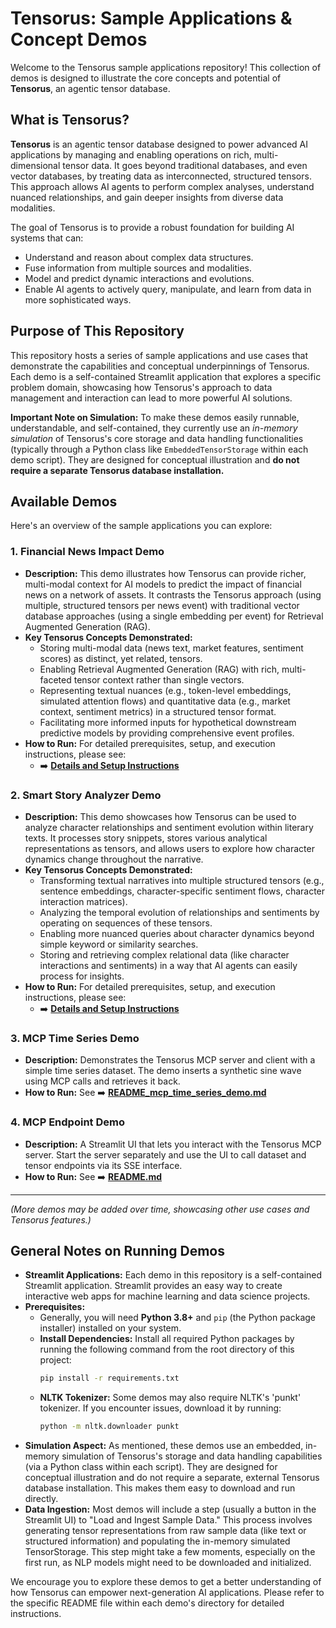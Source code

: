 # Tensorus: Sample Applications & Concept Demos

Welcome to the Tensorus sample applications repository! This collection of demos is designed to illustrate the core concepts and potential of **Tensorus**, an agentic tensor database.

## What is Tensorus?

**Tensorus** is an agentic tensor database designed to power advanced AI applications by managing and enabling operations on rich, multi-dimensional tensor data. It goes beyond traditional databases, and even vector databases, by treating data as interconnected, structured tensors. This approach allows AI agents to perform complex analyses, understand nuanced relationships, and gain deeper insights from diverse data modalities.

The goal of Tensorus is to provide a robust foundation for building AI systems that can:
*   Understand and reason about complex data structures.
*   Fuse information from multiple sources and modalities.
*   Model and predict dynamic interactions and evolutions.
*   Enable AI agents to actively query, manipulate, and learn from data in more sophisticated ways.

## Purpose of This Repository

This repository hosts a series of sample applications and use cases that demonstrate the capabilities and conceptual underpinnings of Tensorus. Each demo is a self-contained Streamlit application that explores a specific problem domain, showcasing how Tensorus's approach to data management and interaction can lead to more powerful AI solutions.

**Important Note on Simulation:** To make these demos easily runnable, understandable, and self-contained, they currently use an *in-memory simulation* of Tensorus's core storage and data handling functionalities (typically through a Python class like `EmbeddedTensorStorage` within each demo script). They are designed for conceptual illustration and **do not require a separate Tensorus database installation.**

## Available Demos

Here's an overview of the sample applications you can explore:

### 1. Financial News Impact Demo

*   **Description:** This demo illustrates how Tensorus can provide richer, multi-modal context for AI models to predict the impact of financial news on a network of assets. It contrasts the Tensorus approach (using multiple, structured tensors per news event) with traditional vector database approaches (using a single embedding per event) for Retrieval Augmented Generation (RAG).
*   **Key Tensorus Concepts Demonstrated:**
    *   Storing multi-modal data (news text, market features, sentiment scores) as distinct, yet related, tensors.
    *   Enabling Retrieval Augmented Generation (RAG) with rich, multi-faceted tensor context rather than single vectors.
    *   Representing textual nuances (e.g., token-level embeddings, simulated attention flows) and quantitative data (e.g., market context, sentiment metrics) in a structured tensor format.
    *   Facilitating more informed inputs for hypothetical downstream predictive models by providing comprehensive event profiles.
*   **How to Run:** For detailed prerequisites, setup, and execution instructions, please see:
    *   ➡️ **[Details and Setup Instructions](README_financial_news_impact_demo.md)**

### 2. Smart Story Analyzer Demo

*   **Description:** This demo showcases how Tensorus can be used to analyze character relationships and sentiment evolution within literary texts. It processes story snippets, stores various analytical representations as tensors, and allows users to explore how character dynamics change throughout the narrative.
*   **Key Tensorus Concepts Demonstrated:**
    *   Transforming textual narratives into multiple structured tensors (e.g., sentence embeddings, character-specific sentiment flows, character interaction matrices).
    *   Analyzing the temporal evolution of relationships and sentiments by operating on sequences of these tensors.
    *   Enabling more nuanced queries about character dynamics beyond simple keyword or similarity searches.
    *   Storing and retrieving complex relational data (like character interactions and sentiments) in a way that AI agents can easily process for insights.
*   **How to Run:** For detailed prerequisites, setup, and execution instructions, please see:
    *   ➡️ **[Details and Setup Instructions](README_story_analyzer_demo.md)**
### 3. MCP Time Series Demo

*   **Description:** Demonstrates the Tensorus MCP server and client with a simple time series dataset. The demo inserts a synthetic sine wave using MCP calls and retrieves it back.
*   **How to Run:** See ➡️ **[README_mcp_time_series_demo.md](README_mcp_time_series_demo.md)**

### 4. MCP Endpoint Demo

*   **Description:** A Streamlit UI that lets you interact with the Tensorus MCP server. Start the server separately and use the UI to call dataset and tensor endpoints via its SSE interface.
*   **How to Run:** See ➡️ **[README.md](MCP_endpoint_demo/README.md)**


---

*(More demos may be added over time, showcasing other use cases and Tensorus features.)*

## General Notes on Running Demos

*   **Streamlit Applications:** Each demo in this repository is a self-contained Streamlit application. Streamlit provides an easy way to create interactive web apps for machine learning and data science projects.
*   **Prerequisites:**
    *   Generally, you will need **Python 3.8+** and `pip` (the Python package installer) installed on your system.
    *   **Install Dependencies:** Install all required Python packages by running the following command from the root directory of this project:
        ```bash
        pip install -r requirements.txt
        ```
    *   **NLTK Tokenizer:** Some demos may also require NLTK's 'punkt' tokenizer. If you encounter issues, download it by running:
        ```bash
        python -m nltk.downloader punkt
        ```
*   **Simulation Aspect:** As mentioned, these demos use an embedded, in-memory simulation of Tensorus's storage and data handling capabilities (via a Python class within each script). They are designed for conceptual illustration and do not require a separate, external Tensorus database installation. This makes them easy to download and run directly.
*   **Data Ingestion:** Most demos will include a step (usually a button in the Streamlit UI) to "Load and Ingest Sample Data." This process involves generating tensor representations from raw sample data (like text or structured information) and populating the in-memory simulated TensorStorage. This step might take a few moments, especially on the first run, as NLP models might need to be downloaded and initialized.

We encourage you to explore these demos to get a better understanding of how Tensorus can empower next-generation AI applications. Please refer to the specific README file within each demo's directory for detailed instructions.
